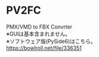 # PV2FC
PMX/VMD to FBX Convrter<br/>
※GUIは基本含まれません。<br/>
※ソフトウェア版(PySide6)はこちら。<br/>
https://bowlroll.net/file/336351
